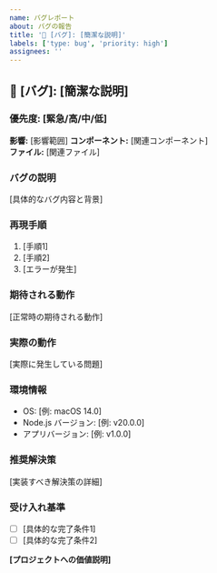```yaml
---
name: バグレポート
about: バグの報告
title: '🚨 [バグ]: [簡潔な説明]'
labels: ['type: bug', 'priority: high']
assignees: ''
---
```


## 🚨 [バグ]: [簡潔な説明]

### **優先度: [緊急/高/中/低]**

**影響:** [影響範囲]
**コンポーネント:** [関連コンポーネント]  
**ファイル:** [関連ファイル]

### バグの説明

[具体的なバグ内容と背景]

### 再現手順

1. [手順1]
2. [手順2]
3. [エラーが発生]

### 期待される動作

[正常時の期待される動作]

### 実際の動作

[実際に発生している問題]

### 環境情報

- OS: [例: macOS 14.0]
- Node.js バージョン: [例: v20.0.0]
- アプリバージョン: [例: v1.0.0]

### 推奨解決策

[実装すべき解決策の詳細]

### 受け入れ基準

- [ ] [具体的な完了条件1]
- [ ] [具体的な完了条件2]

**[プロジェクトへの価値説明]**
